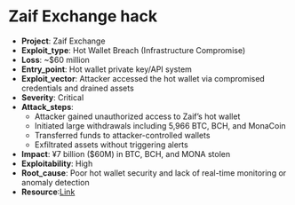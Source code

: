 # Zaif Exchange hack

- **Project**: Zaif Exchange
- **Exploit_type**: Hot Wallet Breach (Infrastructure Compromise)
- **Loss**: ~$60 million
- **Entry_point**: Hot wallet private key/API system
- **Exploit_vector**: Attacker accessed the hot wallet via compromised credentials and drained assets
- **Severity**: Critical
- **Attack_steps**:
    - Attacker gained unauthorized access to Zaif’s hot wallet
    - Initiated large withdrawals including 5,966 BTC, BCH, and MonaCoin
    - Transferred funds to attacker-controlled wallets
    - Exfiltrated assets without triggering alerts
- **Impact**: ¥7 billion ($60M) in BTC, BCH, and MONA stolen
- **Exploitability**: High
- **Root_cause**: Poor hot wallet security and lack of real-time monitoring or anomaly detection
- **Resource**:[Link](https://www.coindesk.com/markets/2018/09/20/crypto-exchange-zaif-hacked-in-60-million-bitcoin-theft)
